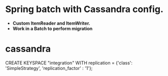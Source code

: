 # Spring batch with Cassandra config.

- **Custom ItemReader and ItemWriter.**
- **Work in a Batch to perform migration**
   
# cassandra
CREATE KEYSPACE "integration" WITH replication = {'class': 'SimpleStrategy', 'replication_factor' : '1'};

